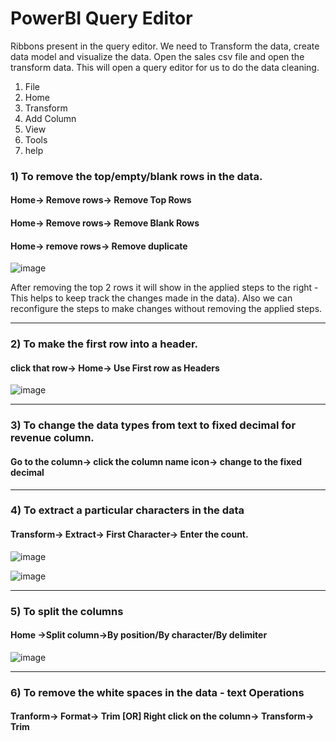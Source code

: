 # PowerBI Query Editor

Ribbons present in the query editor. We need to Transform the data, create data model and visualize the data. Open the sales csv file and open the transform data. This will open a query editor for us to do the data cleaning.
1. File
2. Home
3. Transform
4. Add Column
5. View
6. Tools
7. help

### 1) To remove the top/empty/blank rows in the data.
#### Home-> Remove rows-> Remove Top Rows
#### Home-> Remove rows-> Remove Blank Rows
#### Home-> remove rows-> Remove duplicate
![image](https://user-images.githubusercontent.com/52828894/189499023-b6d6c580-695a-49a3-bec1-1603c6381a6b.png)

After removing the top 2 rows it will show in the applied steps to the right - This helps to keep track the changes made in the data). Also we can reconfigure the steps to make changes without removing the applied steps.

---

### 2) To make the first row into a header.
#### click that row-> Home-> Use First row as Headers
![image](https://user-images.githubusercontent.com/52828894/189499068-324bdc96-1ba9-4e30-9458-fbab4806d6b9.png)

---

### 3) To change the data types from text to fixed decimal for revenue column.
#### Go to the column-> click the column name icon-> change to the fixed decimal

---

### 4) To extract a particular characters in the data
#### Transform-> Extract-> First Character-> Enter the count.

![image](https://user-images.githubusercontent.com/52828894/189498633-24d493f9-5675-4c39-a636-87019923eefe.png)

![image](https://user-images.githubusercontent.com/52828894/189498659-92424040-4af7-4031-a9e0-aab134e7f4f4.png)

---

### 5) To split the columns
#### Home ->Split column->By position/By character/By delimiter
![image](https://user-images.githubusercontent.com/52828894/189499246-8987c8f3-5611-43c0-a4f8-68551bbe9137.png)

---

### 6) To remove the white spaces in the data - text Operations 
#### Tranform-> Format-> Trim  [OR] Right click on the column-> Transform-> Trim



